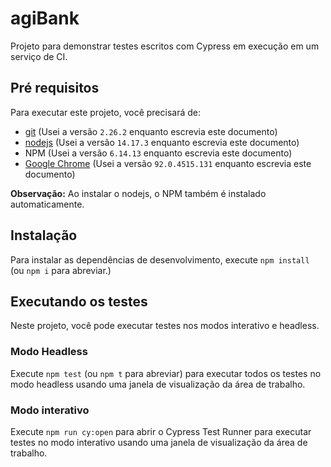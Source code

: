 # agiBank
Projeto para demonstrar testes escritos com Cypress em execução em um serviço de CI.

## Pré requisitos
Para executar este projeto, você precisará de:

- [git](https://git-scm.com/downloads) (Usei a versão `2.26.2` enquanto escrevia este documento)
- [nodejs](https://nodejs.org/en/) (Usei a versão `14.17.3` enquanto escrevia este documento)
- NPM (Usei a versão `6.14.13` enquanto escrevia este documento)
- [Google Chrome](https://www.google.com/intl/en_us/chrome/) (Usei a versão `92.0.4515.131` enquanto escrevia este documento)

**Observação:** Ao instalar o nodejs, o NPM também é instalado automaticamente.

## Instalação

Para instalar as dependências de desenvolvimento, execute `npm install` (ou `npm i` para abreviar.)

## Executando os testes
Neste projeto, você pode executar testes nos modos interativo e headless.

### Modo Headless
Execute `npm test` (ou `npm t` para abreviar) para executar todos os testes no modo headless usando uma janela de visualização da área de trabalho.

### Modo interativo
Execute `npm run cy:open` para abrir o Cypress Test Runner para executar testes no modo interativo usando uma janela de visualização da área de trabalho.
